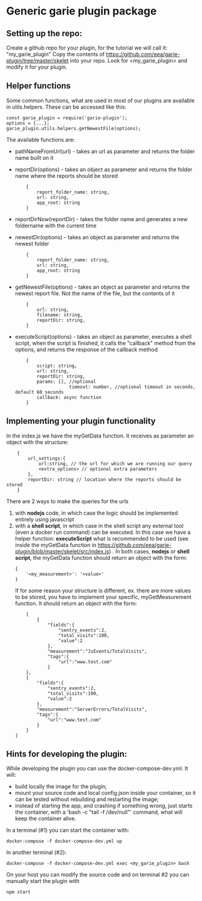 
# Generic garie plugin package

## Setting up the repo:
Create a github repo for your plugin, for the tutorial we will call it: "my_garie_plugin"
Copy the contents of https://github.com/eea/garie-plugin/tree/master/skelet into your repo.
Look for <my_garie_plugin> and modify it for your plugin.

## Helper functions
Some common functions, what are used in most of our plugins are available in utils.helpers. These can be accessed like this:
```
const garie_plugin = require('garie-plugin');
options = {...};
garie_plugin.utils.helpers.getNewestFile(options);
```

The available functions are:
- pathNameFromUrl(url) - takes an url as parameter and returns the folder name built on it
- reportDir(options)	- takes an object as parameter and returns the folder name where the reports should be stored
	```		
		{
			report_folder_name: string,
			url: string,
			app_root: string
		}
	```
- reportDirNow(reportDir) - takes the folder name and generates a new foldername with the current time
- newestDir(options) - takes an object as parameter and returns the newest folder
	```		
		{
			report_folder_name: string,
			url: string,
			app_root: string
		}
	```
- getNewestFile(options) - takes an object as parameter and returns the newest report file. Not the name of the file, but the contents of it
	```		
		{
			url: string,
			filename: string,
			reportDir: string,
		}
	```

- executeScript(options) - takes an object as parameter, executes a shell script, when the script is finished, it calls the "callback" method from the options, and returns the response of the callback method
	```		
		{
			script: string,
			url: string,
			reportDir: string,
			params: [], //optional
                        timeout: number, //optional timeout in seconds, default 60 seconds
			callback: async function
		}
	```

## Implementing your plugin functionality
In the index.js we have the myGetData function. It receives as parameter an object with the structure:
```
	{
		url_settings:{
			url:string, // the url for which we are running our query
			<extra_options> // optional extra parameters
		},
		reportDir: string // location where the reports should be stored
	}
```
There are 2 ways to make the queries for the urls
1. with **nodejs** code, in which case the logic should be implemented entirely using javascript
2. with a **shell script**, in which case in the shell script any external tool (even a docker run command) can be executed. In this case we have a helper function: **executeScript** what is recommended to be used (see inside the myGetData function in https://github.com/eea/garie-plugin/blob/master/skelet/src/index.js) .
In both cases, **nodejs** or **shell script**, the myGetData function should return an object with the form:
	```
	{
		'<my_measurement>': '<value>'
	}
	```
	If for some reason your structure is different, ex. there are more values to be stored, you have to implement your specific, myGetMeasurement function. It should return an object with the form:
	```
		[
			{
				"fields":{
					"sentry_events":2,
					"total_visits":100,
					"value":2
				},
				"measurement":"JsEvents/TotalVisits",
				"tags":{
					"url":"www.test.com"
				}
		},
		{
			"fields":{
				"sentry_events":2,
				"total_visits":100,
				"value":2
			},
			"measurement":"ServerErrors/TotalVisits",
			"tags":{
				"url":"www.test.com"
			}
		}
	]
	```

## Hints for developing the plugin:

While developing the plugin you can use the docker-compose-dev.yml.
It will:
- build locally the image for the plugin;
- mount your source code and local config.json inside your container, so it can be tested without rebuilding and restarting the image;
- instead of starting the app, and crashing if something wrong, just starts the container, with a 'bash -c "tail -f /dev/null"' command, what will keep the container alive.

In a terminal (#1) you can start the container with:
```
docker-compose -f docker-compose-dev.yml up
```
In another terminal (#2):
```
docker-compose -f docker-compose-dev.yml exec <my_garie_plugin> bash
```
On your host you can modify the source code and on terminal #2 you can manually start the plugin with
```
npm start
```
